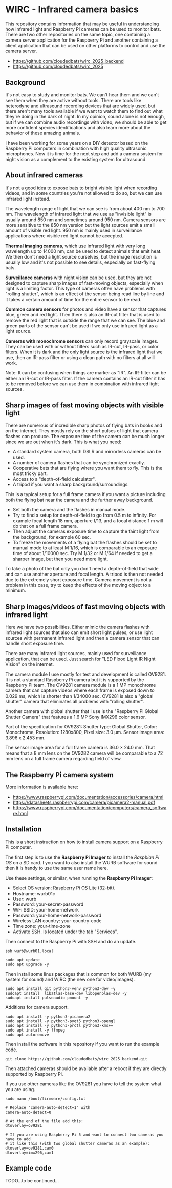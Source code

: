 # WIRC - Infrared camera basics

This repository contains information that may be useful in understanding how infrared light and Raspberry Pi cameras can be used to monitor bats.
There are two other repositories on the same topic, one containing a camera server application for the Raspberry Pi and another containing a client application that can be used on other platforms to control and use the camera server.

- https://github.com/cloudedbats/wirc_2025_backend
- https://github.com/cloudedbats/wirc_2025

## Background

It's not easy to study and monitor bats. We can't hear them and we can't see them when they are active without tools. There are tools like heterodyne and ultrasound recording devices that are widely used, but there aren't many tools available if we want to watch them to find out what they're doing in the dark of night. In my opinion, sound alone is not enough, but if we can combine audio recordings with video, we should be able to get more confident species identifications and also learn more about the behavior of these amazing animals.

I have been working for some years on a DIY detector based on the Raspberry Pi computers in combination with high quality ultrasonic microphones. Now it is time for the next step and add a camera system for night vision as a complement to the existing system for ultrasound.

## About infrared cameras

It's not a good idea to expose bats to bright visible light when recording videos, and in some countries you're not allowed to do so, but we can use infrared light instead.

The wavelength range of light that we can see is from about 400 nm to 700 nm. The wavelength of infrared light that we use as "invisible light" is usually around 850 nm and sometimes around 950 nm. Camera sensors are more sensitive to the 850 nm version but the light sources emit a small amount of visible red light. 950 nm is mainly used in surveillance applications where visible red light cannot be accepted.

**Thermal imaging cameras**, which use infrared light with very long wavelength up to 14000 nm, can be used to detect animals that emit heat. We then don't need a light source ourselves, but the image resolution is usually low and it's not possible to see details, especially on fast-flying bats.

**Surveillance cameras** with night vision can be used, but they are not designed to capture sharp images of fast-moving objects, especially when light is a limiting factor. This type of cameras often have problems with "rolling shutter", which is an effect of the sensor being read line by line and it takes a certain amount of time for the entire sensor to be read.

**Common camera sensors** for photos and video have a sensor that captures blue, green and red light. Then there is also an IR-cut filter that is used to remove the red light that is outside the range that we can see. The blue and green parts of the sensor can't be used if we only use infrared light as a light source.

**Cameras with monochrome sensors** can only record grayscale images. They can be used with or without filters such as IR-cut, IR-pass, or color filters.
When it is dark and the only light source is the infrared light that we use, then an IR-pass filter or using a clean path with no filters at all will work.

Note: It can be confusing when things are marker as "IR". An IR-filter can be either an IR-cut or IR-pass filter. If the camera contains an IR-cut filter it has to be removed before we can use them in combination with infrared light sources.

## Sharp images of fast moving objects with visible light

There are numerous of incredible sharp photos of flying bats in books and on the internet. They mostly rely on the short pulses of light that camera flashes can produce. The exposure time of the camera can be much longer since we are out when it's dark. This is what you need:
- A standard system camera, both DSLR and mirrorless cameras can be used.
- A number of camera flashes that can be synchronized exactly. 
- Cooperative bats that are flying where you want them to fly. This is the most tricky part.
- Access to a "depth-of-field calculator".
- A tripod if you want a sharp background/surroundings.

This is a typical setup for a full frame camera if you want a picture including both the flying bat near the camera and the further away background. 
- Set both the camera and the flashes in manual mode.
- Try to find a setup for depth-of-field to go from 0.5 m to infinity. For example focal length 18 mm, aperture f/13, and a focal distance 1 m will do that on a full frame camera.
- Then adjust the cameras exposure time to capture the faint light from the background, for example 60 sec.
- To freeze the movements of a flying bat the flashes should be set to manual mode to at least M 1/16, which is comparable to an exposure time of about 1/10000 sec. Try M 1/32 or M 1/64 if needed to get a sharper image, but then you need more light.

To take a photo of the bat only you don't need a depth-of-field that wide and can use another aperture and focal length. A tripod is then not needed due to the extremely short exposure time. Camera movement is not a problem in this case, try to keep the effects of the moving object to a minimum. 

## Sharp images/videos of fast moving objects with infrared light

Here we have two possibilities. Either mimic the camera flashes with infrared light sources that also can emit short light pulses, or use light sources with permanent infrared light and then a camera sensor that can handle short exposure time.

There are many infrared light sources, mainly used for surveillance application, that can be used. Just search for  "LED Flood Light IR Night Vision" on the internet.

The camera module I use mostly for test and development is called OV9281. It is not a standard Raspberry Pi camera but it is supported by the Raspberry Pi team. The OV9281 camera module is a 1 MP monochrome camera that can capture videos where each frame is exposed down to 0.029 ms, which is shorter than 1/34000 sec. OV9281 is also a "global shutter" camera that eliminates all problems with "rolling shutter". 

Another camera with global shutter that I use is the "Raspberry Pi Global Shutter Camera" that features a 1.6 MP Sony IMX296 color sensor.  

Part of the specification for OV9281:
Shutter type: Global Shutter, 
Color: Monochrome, 
Resolution: 1280x800, 
Pixel size: 3.0 µm.
Sensor image area: 3.896 x 2.453 mm.

The sensor image area for a full frame camera is 36.0 × 24.0 mm. That means that a 8 mm lens on the OV9282 camera will be comparable to a 72 mm lens on a full frame camera regarding field of view.

## The Raspberry Pi camera system

More information is available here:

- https://www.raspberrypi.com/documentation/accessories/camera.html
- https://datasheets.raspberrypi.com/camera/picamera2-manual.pdf
- https://www.raspberrypi.com/documentation/computers/camera_software.html

## Installation

This is a short instruction on how to install camera support on a Raspberry Pi computer. 

The first step is to use the **Raspberry Pi Imager** to install the *Raspbian Pi OS* on a SD card.
I you want to also install the WURB software for sound then it is handy to use the same user name here.

Use these settings, or similar, when running the **Raspberry Pi Imager**:

- Select OS version: Raspberry Pi OS Lite (32-bit). 
- Hostname: wurb01c
- User: wurb
- Password: your-secret-password
- WiFi SSID: your-home-network
- Password: your-home-network-password
- Wireless LAN country: your-country-code
- Time zone: your-time-zone
- Activate SSH. Is located under the tab "Services".

Then connect to the Raspberry Pi with SSH and do an update.

    ssh wurb@wurb01.local
    
    sudo apt update
    sudo apt upgrade -y

Then install some linus packages that is common for both WURB (my system for sound) and WIRC (the new one for video/images). 

    sudo apt install git python3-venv python3-dev -y
    sudoapt install  libatlas-base-dev libopenblas-dev -y
    sudoapt install pulseaudio pmount -y

Additions for camera support.

    sudo apt install -y python3-picamera2
    sudo apt install -y python3-pyqt5 python3-opengl
    sudo apt install -y python3-prctl python3-kms++ 
    sudo apt install -y ffmpeg
    sudo apt autoremove

Then install the software in this repository if you want to run the example code.

    git clone https://github.com/cloudedbats/wirc_2025_backend.git

Then attached cameras should be available after a reboot if they are directly supported by Raspberry Pi.

If you use other cameras like the OV9281 you have to tell the system what you are using.

    sudo nano /boot/firmware/config.txt

    # Replace "camera-auto-detect=1" with
    camera-auto-detect=0
    
    # At the end of the file add this:
    dtoverlay=ov9281

    # If you are using Raspberry Pi 5 and want to connect two cameras you have to add
    # it like this (with two global shutter cameras as an example):
    dtoverlay=ov9281,cam0
    dtoverlay=imx296,cam1

## Example code

TODO...to be continued...
